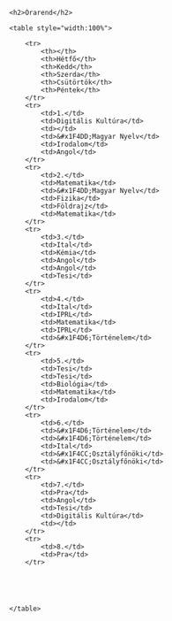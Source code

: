 <html>

<head>
    <link rel="stylesheet" href="orarend_stilus.css">
    <meta charset="UTF-8">
</head>

<body>

    <h2>Órarend</h2>

    <table style="width:100%">

        <tr>
            <th></th>
            <th>Hétfő</th>
            <th>Kedd</th>
            <th>Szerda</th>
            <th>Csütörtök</th>
            <th>Péntek</th>
        </tr>
        <tr>
            <td>1.</td>
            <td>Digitális Kultúra</td>
            <td></td>
            <td>&#x1F4DD;Magyar Nyelv</td>
            <td>Irodalom</td>
            <td>Angol</td>
        </tr>
        <tr>
            <td>2.</td>
            <td>Matematika</td>
            <td>&#x1F4DD;Magyar Nyelv</td>
            <td>Fizika</td>
            <td>Földrajz</td>
            <td>Matematika</td>
        </tr>
        <tr>
            <td>3.</td>
            <td>Ital</td>
            <td>Kémia</td>
            <td>Angol</td>
            <td>Angol</td>
            <td>Tesi</td>
        </tr>
        <tr>
            <td>4.</td>
            <td>Ital</td>
            <td>IPRL</td>
            <td>Matematika</td>
            <td>IPRL</td>
            <td>&#x1F4D6;Történelem</td>
        </tr>
        <tr>
            <td>5.</td>
            <td>Tesi</td>
            <td>Tesi</td>
            <td>Biológia</td>
            <td>Matematika</td>
            <td>Irodalom</td>
        </tr>
        <tr>
            <td>6.</td>
            <td>&#x1F4D6;Történelem</td>
            <td>&#x1F4D6;Történelem</td>
            <td>Ital</td>
            <td>&#x1F4CC;Osztályfőnöki</td>
            <td>&#x1F4CC;Osztályfőnöki</td>
        </tr>
        <tr>
            <td>7.</td>
            <td>Pra</td>
            <td>Angol</td>
            <td>Tesi</td>
            <td>Digitális Kultúra</td>
            <td></td>
        </tr>
        <tr>
            <td>8.</td>
            <td>Pra</td>
        </tr>





    </table>



</body>

</html>
